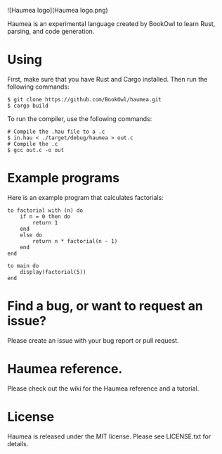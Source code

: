 ![Haumea logo](Haumea logo.png)

Haumea is an experimental language created by BookOwl to learn Rust, parsing, and code generation.

# Using

First, make sure that you have Rust and Cargo installed. Then run the following commands:

```
$ git clone https://github.com/BookOwl/haumea.git
$ cargo build 
```

To run the compiler, use the following commands:

```
# Compile the .hau file to a .c
$ in.hau < ./target/debug/haumea > out.c
# Compile the .c
$ gcc out.c -o out
```

# Example programs

Here is an example program that calculates factorials:

```
to factorial with (n) do
    if n = 0 then do
        return 1
    end
    else do
        return n * factorial(n - 1)
    end
end

to main do
    display(factorial(5))
end
```

# Find a bug, or want to request an issue?
Please create an issue with your bug report or pull request.

# Haumea reference.
Please check out the wiki for the Haumea reference and a tutorial.

# License
Haumea is released under the MIT license. Please see LICENSE.txt for details.